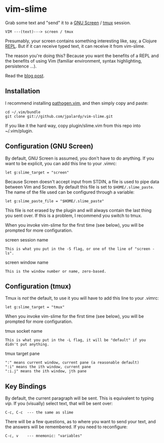
vim-slime
=========

Grab some text and "send" it to a [GNU Screen](http://www.gnu.org/software/screen/) / [tmux](http://tmux.sourceforge.net/) session.

    VIM ---(text)---> screen / tmux

Presumably, your screen contains something interesting like, say, a Clojure [REPL](http://en.wikipedia.org/wiki/REPL). But if it can
receive typed text, it can receive it from vim-slime.

The reason you're doing this? Because you want the benefits of a REPL and the benefits of using Vim (familiar environment, syntax highlighting, persistence ...).

Read the [blog post](http://technotales.wordpress.com/2007/10/03/like-slime-for-vim/).

Installation
------------

I recommend installing [pathogen.vim](https://github.com/tpope/vim-pathogen), and
then simply copy and paste:

    cd ~/.vim/bundle
    git clone git://github.com/jpalardy/vim-slime.git

If you like it the hard way, copy plugin/slime.vim from this repo into ~/.vim/plugin.

Configuration (GNU Screen)
--------------------------

By default, GNU Screen is assumed, you don't have to do anything. If you want
to be explicit, you can add this line to your .vimrc:

    let g:slime_target = "screen"

Because Screen doesn't accept input from STDIN, a file is used to pipe data
between Vim and Screen. By default this file is set to `$HOME/.slime_paste`.
The name of the file used can be configured through a variable:

    let g:slime_paste_file = "$HOME/.slime_paste"

This file is not erased by the plugin and will always contain the last thing
you sent over. If this is a problem, I recommend you switch to tmux.

When you invoke vim-slime for the first time (see below), you will be prompted for more configuration.

screen session name

    This is what you put in the -S flag, or one of the line of "screen -ls".

screen window name

    This is the window number or name, zero-based.

Configuration (tmux)
--------------------

Tmux is *not* the default, to use it you will have to add this line to your .vimrc:

    let g:slime_target = "tmux"

When you invoke vim-slime for the first time (see below), you will be prompted for more configuration.

tmux socket name

    This is what you put in the -L flag, it will be "default" if you didn't put anything.

tmux target pane

    ":" means current window, current pane (a reasonable default)
    ":i" means the ith window, current pane
    ":i.j" means the ith window, jth pane

Key Bindings
------------

By default, the current paragraph will be sent. This is equivalent to typing *vip*. If you (visually) select text, that will be sent over:

    C-c, C-c  --- the same as slime

There will be a few questions, as to where you want to send your text, and the answers will be remembered. If you need to reconfigure:

    C-c, v    --- mnemonic: "variables"

